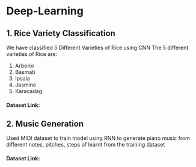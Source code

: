# Deep-Learning

## 1. Rice Variety Classification

We have classified 5 Different Varieties of Rice using CNN
The 5 different varieties of Rice are:
1. Arborio
2. Basmati
3. Ipsala
4. Jasmine
5. Karacadag

#### Dataset Link: 


## 2. Music Generation

Used MIDI dataset to train model using RNN to generate piano music from different notes, pitches, steps of learnt from the training dataset

#### Dataset Link: 
